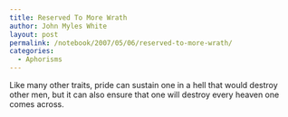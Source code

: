 ```yaml
---
title: Reserved To More Wrath
author: John Myles White
layout: post
permalink: /notebook/2007/05/06/reserved-to-more-wrath/
categories:
  - Aphorisms
---
```


Like many other traits, pride can sustain one in a hell that would destroy other men, but it can also ensure that one will destroy every heaven one comes across.
